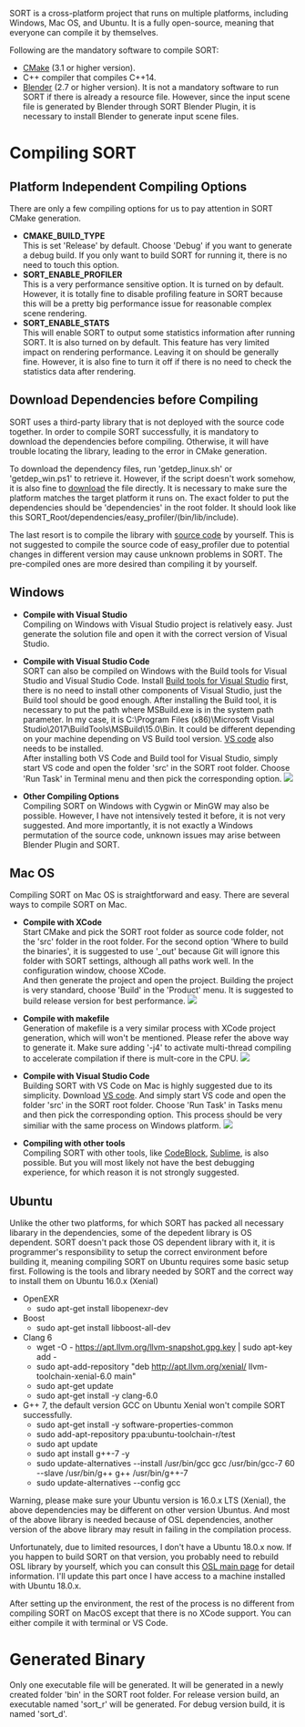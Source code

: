 SORT is a cross-platform project that runs on multiple platforms, including Windows, Mac OS, and Ubuntu.
It is a fully open-source, meaning that everyone can compile it by themselves.

Following are the mandatory software to compile SORT:
* [CMake](https://cmake.org/) (3.1 or higher version).
* C++ compiler that compiles C++14.
* [Blender](https://www.blender.org/) (2.7 or higher version). It is not a mandatory software to run SORT if there is already a resource file. However, since the input scene file is generated by Blender through SORT Blender Plugin, it is necessary to install Blender to generate input scene files.

# Compiling SORT

## Platform Independent Compiling Options
There are only a few compiling options for us to pay attention in SORT CMake generation.

* **CMAKE_BUILD_TYPE**  
This is set 'Release' by default. Choose 'Debug' if you want to generate a debug build. If you only want to build SORT for running it, there is no need to touch this option.
* **SORT_ENABLE_PROFILER**  
This is a very performance sensitive option. It is turned on by default. However, it is totally fine to disable profiling feature in SORT because this will be a pretty big performance issue for reasonable complex scene rendering.
* **SORT_ENABLE_STATS**  
This will enable SORT to output some statistics information after running SORT. It is also turned on by default.
This feature has very limited impact on rendering performance. Leaving it on should be generally fine. However, it is also fine to turn it off if there is no need to check the statistics data after rendering.

## Download Dependencies before Compiling
SORT uses a third-party library that is not deployed with the source code together. In order to compile SORT successfully, it is mandatory to download the dependencies before compiling. Otherwise, it will have trouble locating the library, leading to the error in CMake generation.

To download the dependency files, run 'getdep_linux.sh' or 'getdep_win.ps1' to retrieve it. However, if the script doesn't work somehow, it is also fine to [download](http://45.63.123.194) the file directly. It is necessary to make sure the platform matches the target platform it runs on. The exact folder to put the dependencies should be 'dependencies' in the root folder. It should look like this SORT_Root/dependencies/easy_profiler/(bin/lib/include).

The last resort is to compile the library with [source code](https://github.com/yse/easy_profiler) by yourself. This is not suggested to compile the source code of easy_profiler due to potential changes in different version may cause unknown problems in SORT. The pre-compiled ones are more desired than compiling it by yourself.

## Windows
* **Compile with Visual Studio**  
Compiling on Windows with Visual Studio project is relatively easy. Just generate the solution file and open it with the correct version of Visual Studio.

* **Compile with Visual Studio Code**  
SORT can also be compiled on Windows with the Build tools for Visual Studio and Visual Studio Code. Install [Build tools for Visual Studio](https://visualstudio.microsoft.com/downloads/#build-tools-for-visual-studio-2017) first, there is no need to install other components of Visual Studio, just the Build tool should be good enough. After installing the Build tool, it is necessary to put the path where MSBuild.exe is in the system path parameter. In my case, it is C:\Program Files (x86)\Microsoft Visual Studio\2017\BuildTools\MSBuild\15.0\Bin. It could be different depending on your machine depending on VS Build tool version. [VS code](https://code.visualstudio.com/download) also needs to be installed.  
After installing both VS Code and Build tool for Visual Studio, simply start VS code and open the folder 'src' in the SORT root folder. Choose 'Run Task' in Terminal menu and then pick the corresponding option.
![](assets/compilation/vs_code_win.png)

* **Other Compiling Options**  
Compiling SORT on Windows with Cygwin or MinGW may also be possible. However, I have not intensively tested it before, it is not very suggested. And more importantly, it is not exactly a Windows permutation of the source code, unknown issues may arise between Blender Plugin and SORT.

## Mac OS
Compiling SORT on Mac OS is straightforward and easy. There are several ways to compile SORT on Mac.
* **Compile with XCode**  
Start CMake and pick the SORT root folder as source code folder, not the 'src' folder in the root folder. For the second option 'Where to build the binaries', it is suggested to use '_out' because Git will ignore this folder with SORT settings, although all paths work well. In the configuration window, choose XCode.  
And then generate the project and open the project. Building the project is very standard, choose 'Build' in the 'Product' menu. It is suggested to build release version for best performance.
![](assets/compilation/xcode.png)

* **Compile with makefile**  
Generation of makefile is a very similar process with XCode project generation, which will won't be mentioned. Please refer the above way to generate it. Make sure adding '-j4' to activate multi-thread compiling to accelerate compilation if there is mult-core in the CPU.
![](assets/compilation/terminal.png)

* **Compile with Visual Studio Code**  
Building SORT with VS Code on Mac is highly suggested due to its simplicity. Download [VS code](https://code.visualstudio.com/download). And simply start VS code and open the folder 'src' in the SORT root folder. Choose 'Run Task' in Tasks menu and then pick the corresponding option. This process should be very similiar with the same process on Windows platform.
![](assets/compilation/vs_code_mac.png)

* **Compiling with other tools**  
Compiling SORT with other tools, like [CodeBlock](http://www.codeblocks.org/), [Sublime](https://www.sublimetext.com/), is also possible. But you will most likely not have the best debugging experience, for which reason it is not strongly suggested.

## Ubuntu
Unlike the other two platforms, for which SORT has packed all necessary libarary in the dependencies, some of the depedent library is OS dependent. SORT doesn't pack those OS dependent library with it, it is programmer's responsibility to setup the correct environment before building it, meaning compiling SORT on Ubuntu requires some basic setup first. Following is the tools and library needed by SORT and the correct way to install them on Ubuntu 16.0.x (Xenial)
- OpenEXR
  - sudo apt-get install libopenexr-dev
- Boost
  - sudo apt-get install libboost-all-dev
- Clang 6
  - wget -O - https://apt.llvm.org/llvm-snapshot.gpg.key \| sudo apt-key add -
  - sudo apt-add-repository "deb http://apt.llvm.org/xenial/ llvm-toolchain-xenial-6.0 main"
  - sudo apt-get update
  - sudo apt-get install -y clang-6.0
- G++ 7, the default version GCC on Ubuntu Xenial won't compile SORT successfully.
  - sudo apt-get install -y software-properties-common
  - sudo add-apt-repository ppa:ubuntu-toolchain-r/test
  - sudo apt update
  - sudo apt install g++-7 -y
  - sudo update-alternatives \-\-install /usr/bin/gcc gcc /usr/bin/gcc-7 60 \-\-slave /usr/bin/g++ g++ /usr/bin/g++-7
  - sudo update-alternatives \-\-config gcc
  
Warning, please make sure your Ubuntu version is 16.0.x LTS (Xenial), the above dependencies may be different on other version Ubuntus. And most of the above library is needed because of OSL dependencies, another version of the above library may result in failing in the compilation process.

Unfortunately, due to limited resources, I don't have a Ubuntu 18.0.x now. If you happen to build SORT on that version, you probably need to rebuild OSL library by yourself, which you can consult this [OSL main page](https://github.com/imageworks/OpenShadingLanguage) for detail information. I'll update this part once I have access to a machine installed with Ubuntu 18.0.x.

After setting up the environment, the rest of the process is no different from compiling SORT on MacOS except that there is no XCode support. You can either compile it with terminal or VS Code.

# Generated Binary
Only one executable file will be generated. It will be generated in a newly created folder 'bin' in the SORT root folder. For release version build, an executable named 'sort_r' will be generated. For debug version build, it is named 'sort_d'.
